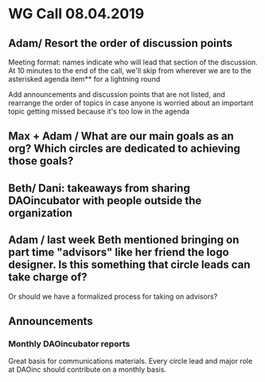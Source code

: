 # WG Call 08.04.2019

## Adam/ Resort the order of discussion points

Meeting format: names indicate who will lead that section of the discussion.  At 10 minutes to the end of the call, we'll skip from wherever we are to the asterisked agenda item\*\* for a lightning round 

Add announcements and discussion points that are not listed, and rearrange the order of topics in case anyone is worried about an important topic getting missed because it's too low in the agenda

## Max + Adam / What are our main goals as an org?  Which circles are dedicated to achieving those goals?

## Beth/ Dani: takeaways from sharing DAOincubator with people outside the organization

## Adam / last week Beth mentioned bringing on part time "advisors" like her friend the logo designer.  Is this something that circle leads can take charge of?

Or should we have a formalized process for taking on advisors?

## Announcements

### Monthly DAOincubator reports

Great basis for communications materials.  Every circle lead and major role at DAOinc should contribute on a monthly basis.

